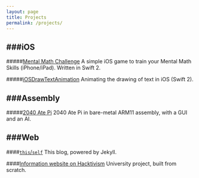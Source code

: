 ```yaml
---
layout: page
title: Projects
permalink: /projects/
---
```


###iOS
---------------------

#####[Mental Math Challenge](http://appstore.com/mentalmathchallenge)
A simple iOS game to train your Mental Math Skills (iPhone/iPad). Written in Swift 2.

#####[iOSDrawTextAnimation](https://github.com/franklinsch/iOSDrawTextAnimation)
Animating the drawing of text in iOS (Swift 2). 


###Assembly
---------------------

#####[2040 Ate Pi](http://2040atepi.github.io/2040AtePi/)
2040 Ate Pi in bare-metal ARM11 assembly, with a GUI and an AI.

###Web
---------------------
####[`this`/`self`](https://github.com/franklinsch/franklinsch.github.io.git)
This blog, powered by Jekyll.

####[Information website on Hacktivism](http://www.doc.ic.ac.uk/project/2014/163/g1416322/)
University project, built from scratch.
